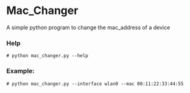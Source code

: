 # Mac_Changer
A simple python program to change the mac_address of a device
### Help
```
# python mac_changer.py --help
```
### Example:
```
# python mac_changer.py --interface wlan0 --mac 00:11:22:33:44:55
```
